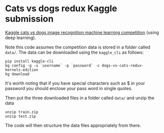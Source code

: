 # Cats vs dogs redux Kaggle submission
[Kaggle cats vs dogs image recognition machine learning competition](https://www.kaggle.com/c/dogs-vs-cats-redux-kernels-edition) (using deep learning).

Note this code assumes the competition data is stored in a folder called `data/`. The data can be downloaded using the `kaggle_cli` as follows:

    pip install kaggle-cli
    kg config -g -u `username` -p `password` -c dogs-vs-cats-redux-kernels-edition
    kg download

It's worth noting that if you have special characters such as $ in your password you should enclose your pass word in single quotes.

Then put the three downloaded files in a folder called `data/` and unzip the data

    unzip train.zip
    unzip test.zip

The code will then structure the data files appropriately from there.
